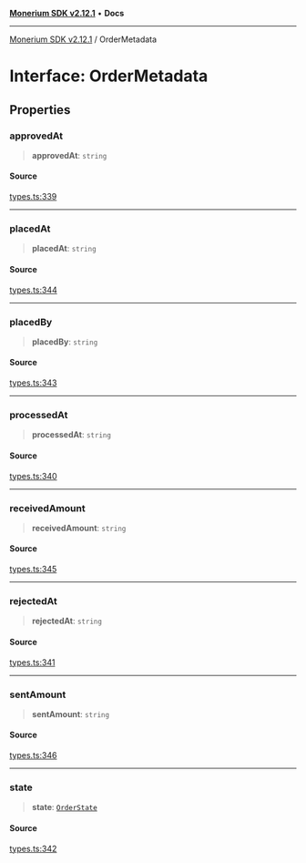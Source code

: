 [**Monerium SDK v2.12.1**](../README.md) • **Docs**

---

[Monerium SDK v2.12.1](../README.md) / OrderMetadata

# Interface: OrderMetadata

## Properties

### approvedAt

> **approvedAt**: `string`

#### Source

[types.ts:339](https://github.com/monerium/js-monorepo/blob/d7b4845046d718e3ed53164705f9a159eb0876ba/packages/sdk/src/types.ts#L339)

---

### placedAt

> **placedAt**: `string`

#### Source

[types.ts:344](https://github.com/monerium/js-monorepo/blob/d7b4845046d718e3ed53164705f9a159eb0876ba/packages/sdk/src/types.ts#L344)

---

### placedBy

> **placedBy**: `string`

#### Source

[types.ts:343](https://github.com/monerium/js-monorepo/blob/d7b4845046d718e3ed53164705f9a159eb0876ba/packages/sdk/src/types.ts#L343)

---

### processedAt

> **processedAt**: `string`

#### Source

[types.ts:340](https://github.com/monerium/js-monorepo/blob/d7b4845046d718e3ed53164705f9a159eb0876ba/packages/sdk/src/types.ts#L340)

---

### receivedAmount

> **receivedAmount**: `string`

#### Source

[types.ts:345](https://github.com/monerium/js-monorepo/blob/d7b4845046d718e3ed53164705f9a159eb0876ba/packages/sdk/src/types.ts#L345)

---

### rejectedAt

> **rejectedAt**: `string`

#### Source

[types.ts:341](https://github.com/monerium/js-monorepo/blob/d7b4845046d718e3ed53164705f9a159eb0876ba/packages/sdk/src/types.ts#L341)

---

### sentAmount

> **sentAmount**: `string`

#### Source

[types.ts:346](https://github.com/monerium/js-monorepo/blob/d7b4845046d718e3ed53164705f9a159eb0876ba/packages/sdk/src/types.ts#L346)

---

### state

> **state**: [`OrderState`](../enumerations/OrderState.md)

#### Source

[types.ts:342](https://github.com/monerium/js-monorepo/blob/d7b4845046d718e3ed53164705f9a159eb0876ba/packages/sdk/src/types.ts#L342)
